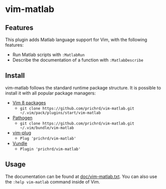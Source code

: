 # vim-matlab

## Features

This plugin adds Matlab language support for Vim, with the following features:

- Run Matlab scripts with `:MatlabRun`
- Describe the documentation of a function with `:MatlabDescribe`

## Install

vim-matlab follows the standard runtime package structure. It is possible to install it with all popular package managers:

* [Vim 8 packages](http://vimhelp.appspot.com/repeat.txt.html#packages)
  * `git clone https://github.com/prichrd/vim-matlab.git ~/.vim/pack/plugins/start/vim-matlab`
* [Pathogen](https://github.com/tpope/vim-pathogen)
  * `git clone https://github.com/prichrd/vim-matlab.git ~/.vim/bundle/vim-matlab`
* [vim-plug](https://github.com/junegunn/vim-plug)
  * `Plug 'prichrd/vim-matlab'`
* [Vundle](https://github.com/VundleVim/Vundle.vim)
  * `Plugin 'prichrd/vim-matlab'`

## Usage

The documentation can be found at [doc/vim-matlab.txt](doc/vim-matlab.txt). You can also use the `:help vim-matlab` command inside of Vim.


